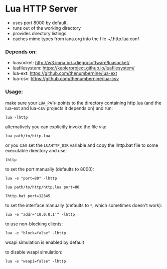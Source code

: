 # Lua HTTP Server #

- uses port 8000 by default.
- runs out of the working directory
- provides directory listings
- caches mime types from iana.org into the file ~/.http.lua.conf

### Depends on: ###

- luasocket: http://w3.impa.br/~diego/software/luasocket/
- luafilesystem: https://keplerproject.github.io/luafilesystem/
- lua-ext: https://github.com/thenumbernine/lua-ext
- lua-csv: https://github.com/thenumbernine/lua-csv


### Usage: ###

make sure your `LUA_PATH` points to the directory containing http.lua (and the lua-ext and lua-csv projects it depends on) and run:

`lua -lhttp`


alternatively you can explicitly invoke the file via:

`lua path/to/http.lua`


or you can set the `LUAHTTP_DIR` variable and copy the lhttp.bat file to some executable directory and use:

`lhttp`


to set the port manually (defaults to 8000):

`lua -e "port=80" -lhttp`

`lua path/to/http/http.lua port=80`

`lhttp.bat port=12345`


to set the interface manually (defaults to `*`, which sometimes doesn't work):

`lua -e "addr='10.0.0.1'" -lhttp`


to use non-blocking clients:

`lua -e "block=false" -lhttp`


wsapi simulation is enabled by default

to disable wsapi simulation:

`lua -e "wsapi=false" -lhttp`
